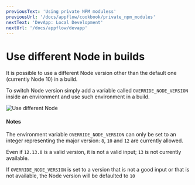 ```yaml
---
previousText: 'Using private NPM moduless'
previousUrl: '/docs/appflow/cookbook/private_npm_modules'
nextText: 'DevApp: Local Development'
nextUrl: '/docs/appflow/devapp'
---
```


# Use different Node in builds

It is possible to use a different Node version other than the default one (currently Node 10) in a build.


To switch Node version simply add a variable called `OVERRIDE_NODE_VERSION` inside an environment and use such environment in a build.

![Use different Node](/docs/assets/img/appflow/cookbook/switch-node-version.png)

#### Notes

The environment variable `OVERRIDE_NODE_VERSION` can only be set to an integer representing the major version: `8`, `10` and `12` are currently allowed.

Even if `12.13.0` is a valid version, it is not a valid input; `13` is not currently available.

If `OVERRIDE_NODE_VERSION` is set to a version that is not a good input or that is not available, the Node version will be defaulted to `10`